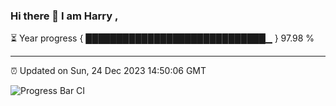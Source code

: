 ### Hi there 👋 I am Harry , 

⏳ Year progress { █████████████████████████████▁ } 97.98 %

---

⏰ Updated on Sun, 24 Dec 2023 14:50:06 GMT

![Progress Bar CI](https://github.com/duykhang68/duykhang68/workflows/Progress%20Bar%20CI/badge.svg)
